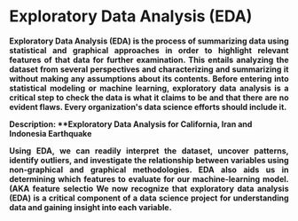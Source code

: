 # Exploratory Data Analysis (EDA)

<p align="justify"><b>Exploratory Data Analysis (EDA) <b>is the process of summarizing data using statistical and graphical approaches in order to highlight relevant features of that data for further examination. This entails analyzing the dataset from several perspectives and characterizing and summarizing it without making any assumptions about its contents.
Before entering into statistical modeling or machine learning, exploratory data analysis is a critical step to check the data is what it claims to be and that there are no evident flaws. Every organization's data science efforts should include it.</p>

Description: **Exploratory Data Analysis for California, Iran and Indonesia Earthquake

<p align="justify">Using EDA, we can readily interpret the dataset, uncover patterns, identify outliers, and investigate the relationship between variables using non-graphical and graphical methodologies. EDA also aids us in determining which features to evaluate for our machine-learning model. (AKA feature selectio We now recognize that exploratory data analysis (EDA) is a critical component of a data science project for understanding data and gaining insight into each variable.</p>




